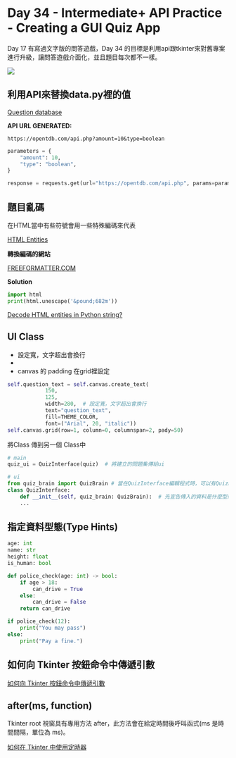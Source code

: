 # Day 34 - Intermediate+ API Practice - Creating a GUI Quiz App

Day 17 有寫過文字版的問答遊戲，Day 34 的目標是利用api跟tkinter來對舊專案進行升級，讓問答遊戲介面化，並且題目每次都不一樣。

![](https://i.imgur.com/Xsr89Zk.png)

## 利用API來替換data.py裡的值

[Question database](https://opentdb.com/)

**API URL GENERATED:**

```
https://opentdb.com/api.php?amount=10&type=boolean
```

```python
parameters = {
    "amount": 10,
    "type": "boolean",
}

response = requests.get(url="https://opentdb.com/api.php", params=parameters)
```

## 題目亂碼

在HTML當中有些符號會用一些特殊編碼來代表

[HTML Entities](https://www.w3schools.com/html/html_entities.asp)

**轉換編碼的網站**

[FREEFORMATTER.COM](https://www.freeformatter.com/html-escape.html)


**Solution**

```python
import html
print(html.unescape('&pound;682m'))
```

[Decode HTML entities in Python string?](https://stackoverflow.com/questions/2087370/decode-html-entities-in-python-string)

## UI Class

* 設定寬，文字超出會換行
* 
* canvas 的 padding 在grid裡設定

```python
self.question_text = self.canvas.create_text(
            150,
            125,
            width=280,  # 設定寬，文字超出會換行
            text="question_text",
            fill=THEME_COLOR,
            font=("Arial", 20, "italic"))
self.canvas.grid(row=1, column=0, columnspan=2, pady=50)
```

將Class 傳到另一個 Class中

```python
# main
quiz_ui = QuizInterface(quiz)  # 將建立的問題集傳給ui

# ui
from quiz_brain import QuizBrain # 當在QuizInterface編輯程式時，可以有QuizBrain提示
class QuizInterface:
    def __init__(self, quiz_brain: QuizBrain):  # 先宣告傳入的資料是什麼型態，避免犯錯
    ...

```

## 指定資料型態(Type Hints)

```python
age: int
name: str
height: float
is_human: bool

def police_check(age: int) -> bool:
    if age > 18:
        can_drive = True
    else:
        can_drive = False
    return can_drive

if police_check(12):
    print("You may pass")
else:
    print("Pay a fine.")
```

## 如何向 Tkinter 按鈕命令中傳遞引數

[如何向 Tkinter 按鈕命令中傳遞引數](https://www.delftstack.com/zh-tw/howto/python-tkinter/how-to-pass-arguments-to-tkinter-button-command/)

## after(ms, function)

Tkinter root 視窗具有專用方法 after，此方法會在給定時間後呼叫函式(ms 是時間間隔，單位為 ms)。

[如何在 Tkinter 中使用定時器](https://www.delftstack.com/zh-tw/howto/python-tkinter/how-to-use-a-timer-in-tkinter/)
